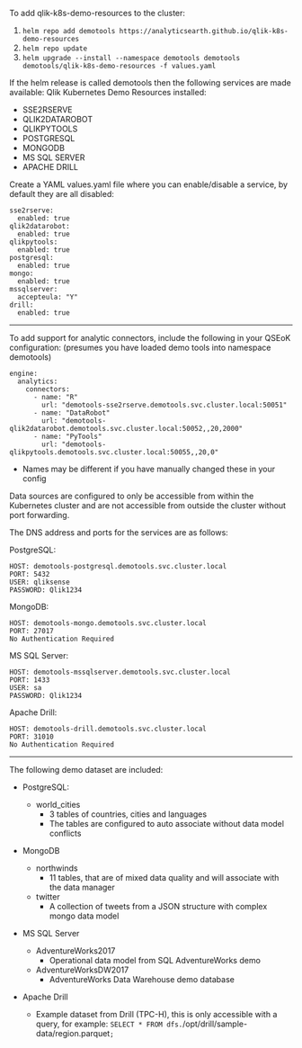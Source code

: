 To add qlik-k8s-demo-resources to the cluster:

1. `helm repo add demotools https://analyticsearth.github.io/qlik-k8s-demo-resources`
1. `helm repo update`
1. `helm upgrade --install --namespace demotools demotools demotools/qlik-k8s-demo-resources -f values.yaml`

If the helm release is called demotools then the following services are made available:
Qlik Kubernetes Demo Resources installed:
- SSE2RSERVE
- QLIK2DATAROBOT
- QLIKPYTOOLS
- POSTGRESQL
- MONGODB
- MS SQL SERVER
- APACHE DRILL

Create a YAML values.yaml file where you can enable/disable a service, by default they are all disabled:
 ```
 sse2rserve:
   enabled: true
 qlik2datarobot:
   enabled: true
 qlikpytools:
   enabled: true
 postgresql:
   enabled: true
 mongo:
   enabled: true
 mssqlserver:
   accepteula: "Y"
 drill:
   enabled: true
```


********************************************************************************
To add support for analytic connectors, include the following in
your QSEoK configuration: (presumes you have loaded demo tools into namespace demotools)

```
engine:
  analytics:
    connectors:
      - name: "R"
        url: "demotools-sse2rserve.demotools.svc.cluster.local:50051"
      - name: "DataRobot"
        url: "demotools-qlik2datarobot.demotools.svc.cluster.local:50052,,20,2000"
      - name: "PyTools"
        url: "demotools-qlikpytools.demotools.svc.cluster.local:50055,,20,0"
```
* Names may be different if you have manually changed these in your config

Data sources are configured to only be accessible from within the Kubernetes
cluster and are not accessible from outside the cluster without port forwarding.

The DNS address and ports for the services are as follows:

PostgreSQL:
```
HOST: demotools-postgresql.demotools.svc.cluster.local
PORT: 5432
USER: qliksense
PASSWORD: Qlik1234
```
MongoDB:
```
HOST: demotools-mongo.demotools.svc.cluster.local
PORT: 27017
No Authentication Required
```
MS SQL Server:
```
HOST: demotools-mssqlserver.demotools.svc.cluster.local
PORT: 1433
USER: sa
PASSWORD: Qlik1234
```
Apache Drill:
```
HOST: demotools-drill.demotools.svc.cluster.local
PORT: 31010
No Authentication Required
```
********************************************************************************
The following demo dataset are included:
- PostgreSQL:
  -  world_cities
     - 3 tables of countries, cities and languages
     - The tables are configured to auto associate without data model conflicts

- MongoDB
  - northwinds
    - 11 tables, that are of mixed data quality and will associate with the data manager
  - twitter
    - A collection of tweets from a JSON structure with complex mongo data model

- MS SQL Server
  - AdventureWorks2017
    - Operational data model from SQL AdventureWorks demo
  - AdventureWorksDW2017
    - AdventureWorks Data Warehouse demo database

- Apache Drill
  - Example dataset from Drill (TPC-H), this is only accessible with a query, for example: `SELECT * FROM dfs.`/opt/drill/sample-data/region.parquet`;`
